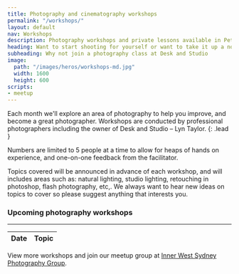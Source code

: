 ```yaml
---
title: Photography and cinematography workshops
permalink: "/workshops/"
layout: default
nav: Workshops
description: Photography workshops and private lessons available in Petersham, Sydney.
heading: Want to start shooting for yourself or want to take it up a notch?
subheading: Why not join a photography class at Desk and Studio
image:
  path: "/images/heros/workshops-md.jpg"
  width: 1600
  height: 600
scripts:
- meetup
---
```


Each month we'll explore an area of photography to help you improve, and become a great photographer. Workshops are conducted by professional photographers including the owner of Desk and Studio – Lyn Taylor.
{: .lead }

Numbers are limited to 5 people at a time to allow for heaps of hands on experience, and one-on-one feedback from the facilitator.

Topics covered will be announced in advance of each workshop, and will includes areas such as: natural lighting, studio lighting, retouching in photoshop, flash photography, etc,. We always want to hear new ideas on topics to cover so please suggest anything that interests you.

### Upcoming photography workshops

---

<table id="workshops" class="table">
  <thead>
    <tr>
      <th scope="col`">Date</th>
      <th scope="col">Topic</th>
    </tr>
  </thead>
  <tbody></tbody>
</table>

View more workshops and join our meetup group at [Inner West Sydney Photography Group](https://www.meetup.com/Inner-West-Sydney-Photography-Group/).
